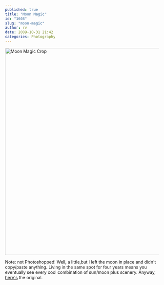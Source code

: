 ```yaml
---
published: true
title: "Moon Magic"
id: "1608"
slug: "moon-magic"
author: rv
date: 2009-10-31 21:42
categories: Photography
---
```

<a href="https://s3.amazonaws.com/cfwblog/uploads/2009/10/moon-magic-crop.jpg"><img class="aligncenter size-full wp-image-1609" title="Moon Magic Crop" src="https://s3.amazonaws.com/cfwblog/uploads/2009/10/moon-magic-crop.jpg" alt="Moon Magic Crop" width="800" height="680" /></a>

Note: not Photoshopped! Well, a little,but I left the moon in place and didn't copy/paste anything. Living in the same spot for four years means you eventually see every cool combination of sun/moon plus scenery. Anyway, <a href="https://s3.amazonaws.com/cfwblog/uploads/2009/10/img_6744.jpg" target="_blank">here's</a> the original.

<p>&nbsp;</p>
